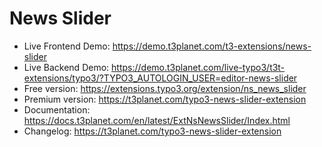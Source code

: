 # News Slider

- Live Frontend Demo: https://demo.t3planet.com/t3-extensions/news-slider
- Live Backend Demo: https://demo.t3planet.com/live-typo3/t3t-extensions/typo3/?TYPO3_AUTOLOGIN_USER=editor-news-slider
- Free version: https://extensions.typo3.org/extension/ns_news_slider
- Premium version: https://t3planet.com/typo3-news-slider-extension
- Documentation: https://docs.t3planet.com/en/latest/ExtNsNewsSlider/Index.html
- Changelog: https://t3planet.com/typo3-news-slider-extension
